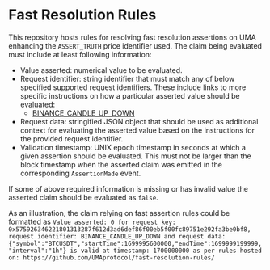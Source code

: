 # Fast Resolution Rules

This repository hosts rules for resolving fast resolution assertions on UMA enhancing the `ASSERT_TRUTH` price identifier used. The claim being evaluated must include at least following information:
- Value asserted: numerical value to be evaluated.
- Request identifier: string identifier that must match any of below specified supported request identifiers. These include links to more specific instructions on how a particular asserted value should be evaluated:
  - [BINANCE_CANDLE_UP_DOWN](./polymarket/binance-candle-up-down.md)
- Request data: stringified JSON object that should be used as additional context for evaluating the asserted value based on the instructions for the provided request identifier.
- Validation timestamp: UNIX epoch timestamp in seconds at which a given assertion should be evaluated. This must not be larger than the block timestamp when the asserted claim was emitted in the corresponding `AssertionMade` event.

If some of above required information is missing or has invalid value the asserted claim should be evaluated as `false`.

As an illustration, the claim relying on fast assertion rules could be formatted as `Value asserted: 0 for request key: 0x575926346221801313287f612d3ad6def86f00eb5f00fc89751e292fa3be0bf8, request identifier: BINANCE_CANDLE_UP_DOWN and request data: {"symbol":"BTCUSDT","startTime":1699995600000,"endTime":1699999199999,"interval":"1h"} is valid at timestamp: 1700000000 as per rules hosted on: https://github.com/UMAprotocol/fast-resolution-rules/`

